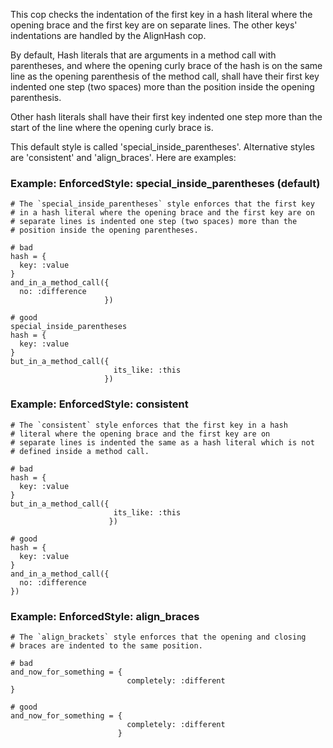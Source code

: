 This cop checks the indentation of the first key in a hash literal
where the opening brace and the first key are on separate lines. The
other keys' indentations are handled by the AlignHash cop.

By default, Hash literals that are arguments in a method call with
parentheses, and where the opening curly brace of the hash is on the
same line as the opening parenthesis of the method call, shall have
their first key indented one step (two spaces) more than the position
inside the opening parenthesis.

Other hash literals shall have their first key indented one step more
than the start of the line where the opening curly brace is.

This default style is called 'special_inside_parentheses'. Alternative
styles are 'consistent' and 'align_braces'. Here are examples:

### Example: EnforcedStyle: special_inside_parentheses (default)
    # The `special_inside_parentheses` style enforces that the first key
    # in a hash literal where the opening brace and the first key are on
    # separate lines is indented one step (two spaces) more than the
    # position inside the opening parentheses.

    # bad
    hash = {
      key: :value
    }
    and_in_a_method_call({
      no: :difference
                         })

    # good
    special_inside_parentheses
    hash = {
      key: :value
    }
    but_in_a_method_call({
                           its_like: :this
                         })

### Example: EnforcedStyle: consistent
    # The `consistent` style enforces that the first key in a hash
    # literal where the opening brace and the first key are on
    # separate lines is indented the same as a hash literal which is not
    # defined inside a method call.

    # bad
    hash = {
      key: :value
    }
    but_in_a_method_call({
                           its_like: :this
                          })

    # good
    hash = {
      key: :value
    }
    and_in_a_method_call({
      no: :difference
    })

### Example: EnforcedStyle: align_braces
    # The `align_brackets` style enforces that the opening and closing
    # braces are indented to the same position.

    # bad
    and_now_for_something = {
                              completely: :different
    }

    # good
    and_now_for_something = {
                              completely: :different
                            }
